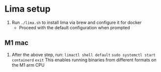# Lima setup

1. Run `./lima.sh` to install lima via brew and configure it for docker
   - Proceed with the default configuration when prompted

## M1 mac

1.  After the above step, run:
    `limactl shell default`
    `sudo systemctl start containerd`
    `exit`
    This enables running binaries from different formats on the M1 arm CPU
